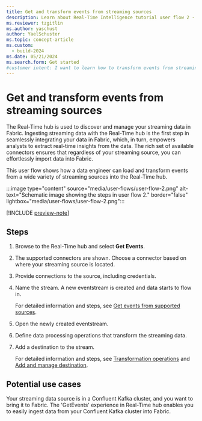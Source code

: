 ```yaml
---
title: Get and transform events from streaming sources
description: Learn about Real-Time Intelligence tutorial user flow 2 - Transform events from streaming sources in Microsoft Fabric.
ms.reviewer: tzgitlin
ms.author: yaschust
author: YaelSchuster
ms.topic: concept-article
ms.custom:
  - build-2024
ms.date: 05/21/2024
ms.search.form: Get started
#customer intent: I want to learn how to transform events from streaming sources in Real-Time Intelligence.
---
```

# Get and transform events from streaming sources

The Real-Time hub is used to discover and manage your streaming data in Fabric. Ingesting streaming data with the Real-Time hub is the first step in seamlessly integrating your data in Fabric, which, in turn, empowers analysts to extract real-time insights from the data. The rich set of available connectors ensures that regardless of your streaming source, you can effortlessly import data into Fabric. 

This user flow shows how a data engineer can load and transform events from a wide variety of streaming sources into the Real-Time hub. 

:::image type="content" source="media/user-flows/user-flow-2.png" alt-text="Schematic image showing the steps in user flow 2." border="false" lightbox="media/user-flows/user-flow-2.png":::

[!INCLUDE [preview-note](../real-time-hub/includes/preview-note.md)]

## Steps

1. Browse to the Real-Time hub and select **Get Events**.
1. The supported connectors are shown. Choose a connector based on where your streaming source is located.
1. Provide connections to the source, including credentials.
1. Name the stream. A new eventstream  is created and data starts to flow in.

    For detailed information and steps, see [Get events from supported sources](../real-time-hub/supported-sources.md).
1. Open the newly created eventstream.
1. Define data processing operations that transform the streaming data.
1. Add a destination to the stream.

    For detailed information and steps, see [Transformation operations](./event-streams/route-events-based-on-content.md#supported-operations) and [Add and manage destination](./event-streams/add-manage-eventstream-destinations.md). 

## Potential use cases

Your streaming data source is in a Confluent Kafka cluster, and you want to bring it to Fabric. The 'GetEvents' experience in Real-Time hub enables you to easily ingest data from your Confluent Kafka cluster into Fabric.
